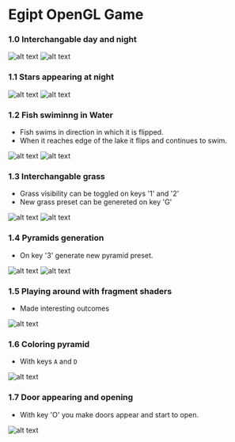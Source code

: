 # Egipt OpenGL Game

### 1.0 Interchangable day and night

![alt text](image-1.png)
![alt text](image.png)

### 1.1 Stars appearing at night 

![alt text](image-2.png)
![alt text](image-3.png)

### 1.2 Fish swiminng in Water

* Fish swims in direction in which it is flipped.
* When it reaches edge of the lake it flips and continues to swim.

![alt text](image-4.png)
![alt text](image-5.png)

### 1.3 Interchangable grass

* Grass visibility can be toggled on keys '1' and '2'
* New grass preset can be genereted on key 'G'

![alt text](image-6.png)
![alt text](image-7.png)

### 1.4 Pyramids generation

* On key '3' generate new pyramid preset.

![alt text](image-8.png)
![alt text](image-9.png)

### 1.5 Playing around with fragment shaders 

* Made interesting outcomes

![alt text](image-10.png)

### 1.6 Coloring pyramid 

* With keys `A` and `D`

![alt text](image-11.png)

### 1.7 Door appearing and opening

* With key 'O' you make doors appear and start to open.

![![alt text](image-13.png)](image-12.png)